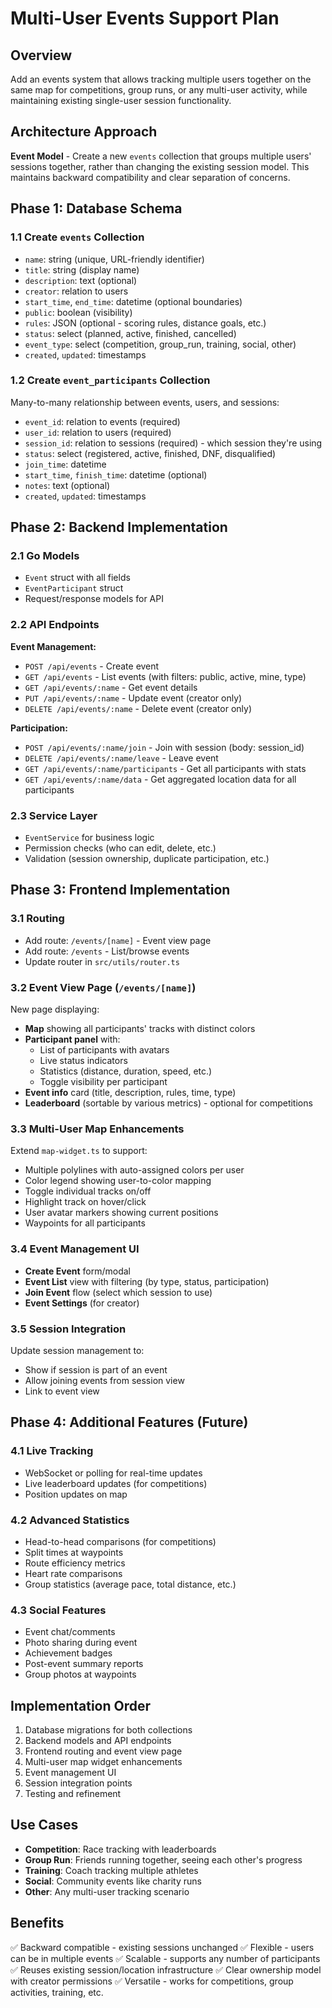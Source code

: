 # Multi-User Events Support Plan

## Overview

Add an events system that allows tracking multiple users together on the same map for competitions, group runs, or any multi-user activity, while maintaining existing single-user session functionality.

## Architecture Approach

**Event Model** - Create a new `events` collection that groups multiple users' sessions together, rather than changing the existing session model. This maintains backward compatibility and clear separation of concerns.

## Phase 1: Database Schema

### 1.1 Create `events` Collection

- `name`: string (unique, URL-friendly identifier)
- `title`: string (display name)
- `description`: text (optional)
- `creator`: relation to users
- `start_time`, `end_time`: datetime (optional boundaries)
- `public`: boolean (visibility)
- `rules`: JSON (optional - scoring rules, distance goals, etc.)
- `status`: select (planned, active, finished, cancelled)
- `event_type`: select (competition, group_run, training, social, other)
- `created`, `updated`: timestamps

### 1.2 Create `event_participants` Collection

Many-to-many relationship between events, users, and sessions:

- `event_id`: relation to events (required)
- `user_id`: relation to users (required)
- `session_id`: relation to sessions (required) - which session they're using
- `status`: select (registered, active, finished, DNF, disqualified)
- `join_time`: datetime
- `start_time`, `finish_time`: datetime (optional)
- `notes`: text (optional)
- `created`, `updated`: timestamps

## Phase 2: Backend Implementation

### 2.1 Go Models

- `Event` struct with all fields
- `EventParticipant` struct
- Request/response models for API

### 2.2 API Endpoints

**Event Management:**

- `POST /api/events` - Create event
- `GET /api/events` - List events (with filters: public, active, mine, type)
- `GET /api/events/:name` - Get event details
- `PUT /api/events/:name` - Update event (creator only)
- `DELETE /api/events/:name` - Delete event (creator only)

**Participation:**

- `POST /api/events/:name/join` - Join with session (body: session_id)
- `DELETE /api/events/:name/leave` - Leave event
- `GET /api/events/:name/participants` - Get all participants with stats
- `GET /api/events/:name/data` - Get aggregated location data for all participants

### 2.3 Service Layer

- `EventService` for business logic
- Permission checks (who can edit, delete, etc.)
- Validation (session ownership, duplicate participation, etc.)

## Phase 3: Frontend Implementation

### 3.1 Routing

- Add route: `/events/[name]` - Event view page
- Add route: `/events` - List/browse events
- Update router in `src/utils/router.ts`

### 3.2 Event View Page (`/events/[name]`)

New page displaying:

- **Map** showing all participants' tracks with distinct colors
- **Participant panel** with:
  - List of participants with avatars
  - Live status indicators
  - Statistics (distance, duration, speed, etc.)
  - Toggle visibility per participant
- **Event info** card (title, description, rules, time, type)
- **Leaderboard** (sortable by various metrics) - optional for competitions

### 3.3 Multi-User Map Enhancements

Extend `map-widget.ts` to support:

- Multiple polylines with auto-assigned colors per user
- Color legend showing user-to-color mapping
- Toggle individual tracks on/off
- Highlight track on hover/click
- User avatar markers showing current positions
- Waypoints for all participants

### 3.4 Event Management UI

- **Create Event** form/modal
- **Event List** view with filtering (by type, status, participation)
- **Join Event** flow (select which session to use)
- **Event Settings** (for creator)

### 3.5 Session Integration

Update session management to:

- Show if session is part of an event
- Allow joining events from session view
- Link to event view

## Phase 4: Additional Features (Future)

### 4.1 Live Tracking

- WebSocket or polling for real-time updates
- Live leaderboard updates (for competitions)
- Position updates on map

### 4.2 Advanced Statistics

- Head-to-head comparisons (for competitions)
- Split times at waypoints
- Route efficiency metrics
- Heart rate comparisons
- Group statistics (average pace, total distance, etc.)

### 4.3 Social Features

- Event chat/comments
- Photo sharing during event
- Achievement badges
- Post-event summary reports
- Group photos at waypoints

## Implementation Order

1. Database migrations for both collections
2. Backend models and API endpoints
3. Frontend routing and event view page
4. Multi-user map widget enhancements
5. Event management UI
6. Session integration points
7. Testing and refinement

## Use Cases

- **Competition**: Race tracking with leaderboards
- **Group Run**: Friends running together, seeing each other's progress
- **Training**: Coach tracking multiple athletes
- **Social**: Community events like charity runs
- **Other**: Any multi-user tracking scenario

## Benefits

✅ Backward compatible - existing sessions unchanged
✅ Flexible - users can be in multiple events
✅ Scalable - supports any number of participants
✅ Reuses existing session/location infrastructure
✅ Clear ownership model with creator permissions
✅ Versatile - works for competitions, group activities, training, etc.
